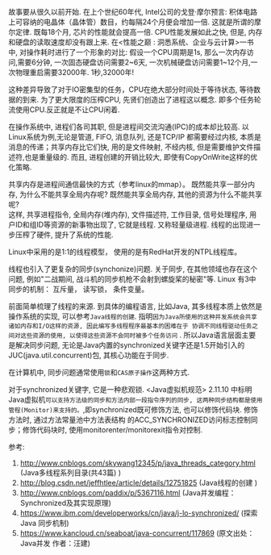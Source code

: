 故事要从很久以前开始. 在上个世纪60年代, Intel公司的戈登·摩尔预言: 积体电路上可容纳的电晶体（晶体管）数目，约每隔24个月便会增加一倍. 
这就是所谓的摩尔定律. 既每18个月, 芯片的性能就会提高一倍.  CPU性能发展如此之快, 但是, 内存和硬盘的读取速度却没有跟上来. 
在<性能之巅 : 洞悉系统、企业与云计算>一书中, 对操作耗时进行了一个形象的对比: 假设一个CPU周期是1s, 那么一次内存访问,需要6分钟, 
一次固态硬盘访问需要2~6天, 一次机械硬盘访问需要1~12个月,一次物理重启需要32000年.  1秒,32000年!

这种差异导致了对于IO密集型的任务，CPU在绝大部分时间处于等待状态, 等待数据的到来. 为了更大限度的压榨CPU, 先贤们创造出了进程这以概念. 
即多个任务轮流使用CPU.反正就是不让CPU闲着. 

在操作系统中, 进程们各司其职, 但是进程间交流沟通(IPC)的成本却比较高. 以Linux系统为例,无论是管道, FIFO, 消息队列, 
还是TCP/IP 都需要经过内核, 本质是消息的传递；共享内存比它们快, 用的是文件映射, 不经内核, 但是需要维护文件描述符,也是重量级的. 
而且, 进程创建的开销比较大, 即使有CopyOnWrite这样的优化策略. 

共享内存是进程间通信最快的方式（参考linux的mmap）。 既然能共享一部分内存, 为什么不能共享全局内存呢? 既然能共享全局内存, 其他的资源为什么不能共享呢?  
这样, 共享进程指令, 全局内存(堆内存), 文件描述符, 工作目录, 信号处理程序, 用户ID和组ID等资源的新事物出现了, 它就是线程. 
又称轻量级进程. 线程的出现进一步压榨了硬件, 提升了系统的性能. 

Linux中采用的是1:1的线程模型， 使用的是有RedHat开发的NTPL线程库。

线程也引入了更复杂的同步(synchonize)问题. 关于同步, 在其他领域也存在这个问题, 例如"二战期间, 战斗机的同步机枪不会射到螺旋桨的秘密"等. Linux
有3中同步的机制： 互斥量， 读写锁， 条件变量。

前面简单梳理了线程的来源. 到具体的编程语言, 比如Java, 其多线程本质上依然是操作系统的实现, 可以参考`Java线程的创建`. 
<Thinking In Java> 指明`因为Java所使用的这种并发系统会共享诸如内存和I/O这样的资源, 因此编写多线程程序最基本的困难在于
协调不同线程驱动任务之间对这些资源的使用, 以使得这些资源不会同时被多个任务访问` . 所以Java语言层面主要是解决同步问题, 
无论是Java内置的synchronized关键字还是1.5开始引入的JUC(java.util.concurrent)包, 其核心功能在于同步. 

在计算机中, 同步问题通常使用`锁`和`CAS原子操作`这两种方式.

对于synchronized关键字, 它是一种悲观锁. <Java虚拟机规范> 2.11.10 中标明Java虚拟机`可以支持方法级的同步和方法内部一段指令序列的同步,
这两种同步结构都是使用管程(Monitor)来支持的。`,即synchronized既可修饰方法, 也可以修饰代码块. 修饰方法时, 通过方法常量池中方法表结构
的ACC_SYNCHRONIZED访问标志控制同步；修饰代码块时, 使用monitorenter/monitorexit指令对控制. 



参考: 
1. http://www.cnblogs.com/skywang12345/p/java_threads_category.html (Java多线程系列目录(共43篇) )
2. http://blog.csdn.net/jeffhtlee/article/details/12751825 (Java线程的创建 )
3. http://www.cnblogs.com/paddix/p/5367116.html (Java并发编程：Synchronized及其实现原理)
4. https://www.ibm.com/developerworks/cn/java/j-lo-synchronized/ (探索 Java 同步机制)
5. https://www.kancloud.cn/seaboat/java-concurrent/117869 (原文出处：Java并发 作者：汪建)
